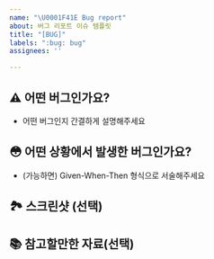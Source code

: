 ```yaml
---
name: "\U0001F41E Bug report"
about: 버그 리포트 이슈 템플릿
title: "[BUG]"
labels: ":bug: bug"
assignees: ''

---
```


## ⚠️ 어떤 버그인가요?

- 어떤 버그인지 간결하게 설명해주세요

## 😳 어떤 상황에서 발생한 버그인가요?

- (가능하면) Given-When-Then 형식으로 서술해주세요

## 🏞 스크린샷 (선택)

## 📚 참고할만한 자료(선택)
